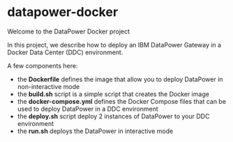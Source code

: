 # datapower-docker

Welcome to the DataPower Docker project

In this project, we describe how to deploy an IBM DataPower Gateway in a Docker Data Center (DDC) environment.

A few components here:

- the **Dockerfile** defines the image that allow you to deploy DataPower in non-interactive mode
- the **build.sh** script is a simple script that creates the Docker image
- the **docker-compose.yml** defines the Docker Compose files that can be used to deploy DataPower in a DDC environment
- the **deploy.sh** script deploy 2 instances of DataPower to your DDC environment
- the **run.sh** deploys the DataPower in interactive mode



